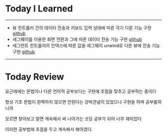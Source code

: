 # Today I Learned

---

- 뷰 컨트롤러 간의 데이터 전송과 키보드 입력 상태에 따른 각기 다른 기능 구현 [github](https://github.com/VincentGeranium/Swift-Study/tree/master/2019-05-06-TextFieldAndTransferData)
- 세그웨이를 이용한 화면 전환과 그에 따른 데이터 전송 기능 구현 [github](https://github.com/VincentGeranium/Swift-Study/tree/master/2019-05-06-SegueStudy)
- 세그먼트 컨트롤러의 인덱스에 따른 값을 세그웨이 unwind로 다른 뷰에 전송 기능 구현 [github](https://github.com/VincentGeranium/Swift-Study/tree/master/2019-05-06-UISegmentControllerStudy)

---

# Today Review

요근래에는 문법이나 다른 언어적 공부보다는 구현에 초점을 맞추고 공부하는 중이다

항상 기초 문법이 완벽하지 않으면 안된다는 강박관념이 있었으나 구현을 하며 공부를하니까

모르면 찾아보고 알면 계속해서 써 나아가는 코딩 공부가 되어 너무 재미있다

이러한 공부법에 초점을 두고 계속해서 해야겠다.